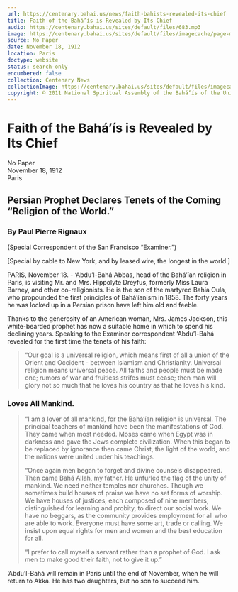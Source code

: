 ```yaml
---
url: https://centenary.bahai.us/news/faith-bahists-revealed-its-chief
title: Faith of the Bahá’ís is Revealed by Its Chief
audio: https://centenary.bahai.us/sites/default/files/683.mp3
image: https://centenary.bahai.us/sites/default/files/imagecache/page-main-image/images/press_clippings/11-18-1912%20%28No%20city%20no%20paper%29_Faith%20of%20The%20Bahists%20Revealed%20by%20Its%20Chief.png
source: No Paper
date: November 18, 1912
location: Paris
doctype: website
status: search-only
encumbered: false
collection: Centenary News
collectionImage: https://centenary.bahai.us/sites/default/files/imagecache/theme-image/main_image/abdulbaha-overview-small_0.jpg
copyright: © 2011 National Spiritual Assembly of the Bahá’ís of the United States
---
```



# Faith of the Bahá’ís is Revealed by Its Chief

No Paper  
November 18, 1912  
Paris  



Persian Prophet Declares Tenets of the Coming “Religion of the World.”
----------------------------------------------------------------------

### By Paul Pierre Rignaux

(Special Correspondent of the San Francisco “Examiner.”)

\[Special by cable to New York, and by leased wire, the longest in the world.\]

PARIS, November 18. - ‘Abdu’l-Bahá Abbas, head of the Bahá’ían religion in Paris, is visiting Mr. and Mrs. Hippolyte Dreyfus, formerly Miss Laura Barney, and other co-religionists. He is the son of the martyred Bahia Oula, who propounded the first principles of Bahá’íanism in 1858. The forty years he was locked up in a Persian prison have left him old and feeble.

Thanks to the generosity of an American woman, Mrs. James Jackson, this white-bearded prophet has now a suitable home in which to spend his declining years. Speaking to the Examiner correspondent ‘Abdu’l-Bahá revealed for the first time the tenets of his faith:

> “Our goal is a universal religion, which means first of all a union of the Orient and Occident - between Islamism and Christianity. Universal religion means universal peace. All faiths and people must be made one; rumors of war and fruitless strifes must cease; then man will glory not so much that he loves his country as that he loves his kind.

### Loves All Mankind.

> “I am a lover of all mankind, for the Bahá’ían religion is universal. The principal teachers of mankind have been the manifestations of God. They came when most needed. Moses came when Egypt was in darkness and gave the Jews complete civilization. When this began to be replaced by ignorance then came Christ, the light of the world, and the nations were united under his teachings.
> 
> “Once again men began to forget and divine counsels disappeared. Then came Bahá Allah, my father. He unfurled the flag of the unity of mankind. We need neither temples nor churches. Though we sometimes build houses of praise we have no set forms of worship. We have houses of justices, each composed of nine members, distinguished for learning and probity, to direct our social work. We have no beggars, as the community provides employment for all who are able to work. Everyone must have some art, trade or calling. We insist upon equal rights for men and women and the best education for all.
> 
> “I prefer to call myself a servant rather than a prophet of God. I ask men to make good their faith, not to give it up.”

‘Abdu’l-Bahá will remain in Paris until the end of November, when he will return to Akka. He has two daughters, but no son to succeed him.